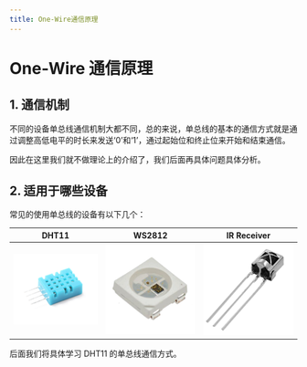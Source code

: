 ```yaml
---
title: One-Wire通信原理
---
```


# One-Wire 通信原理

## 1. 通信机制

不同的设备单总线通信机制大都不同，总的来说，单总线的基本的通信方式就是通过调整高低电平的时长来发送‘0’和‘1’，通过起始位和终止位来开始和结束通信。

因此在这里我们就不做理论上的介绍了，我们后面再具体问题具体分析。

## 2. 适用于哪些设备

常见的使用单总线的设备有以下几个：

|           DHT11            |           WS2812            |           IR Receiver            |
| :------------------------: | :-------------------------: | :------------------------------: |
| ![DHT11](./images/1-1.png) | ![WS2812](./images/1-2.png) | ![IR Receiver](./images/1-3.png) |

后面我们将具体学习 DHT11 的单总线通信方式。
